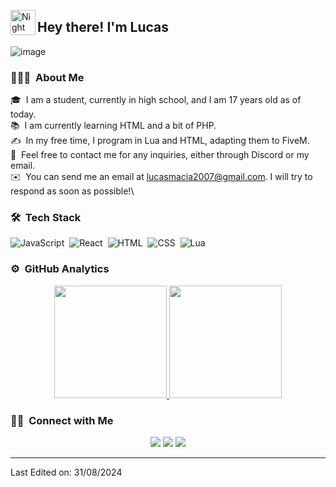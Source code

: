 <img alt="Night Coding" src="./assets/Hand%20Wave.gif" width='40' align="left"/><h2>Hey there! I'm Lucas</h2>

![image](https://github.com/user-attachments/assets/16d06887-9832-44ec-9f5b-ec48698e80be)

### 👨🏻‍💻 &nbsp;About Me

🎓 &nbsp;I am a student, currently in high school, and I am 17 years old as of today.\
📚 &nbsp;I am currently learning HTML and a bit of PHP.\
✍️ &nbsp;In my free time, I program in Lua and HTML, adapting them to FiveM.\
💬 &nbsp;Feel free to contact me for any inquiries, either through Discord or my email.\
✉️ &nbsp;You can send me an email at lucasmacia2007@gmail.com. I will try to respond as soon as possible!\


### 🛠 &nbsp;Tech Stack

![JavaScript](https://img.shields.io/badge/-JavaScript-05122A?style=flat&logo=javascript)&nbsp;
![React](https://img.shields.io/badge/-React-05122A?style=flat&logo=react)&nbsp;
![HTML](https://img.shields.io/badge/-HTML-05122A?style=flat&logo=HTML5)&nbsp;
![CSS](https://img.shields.io/badge/-CSS-05122A?style=flat&logo=CSS3&logoColor=1572B6)&nbsp;
![Lua](https://img.shields.io/badge/-Lua-05122A?style=flat&logo=lua)&nbsp;

### ⚙️ &nbsp;GitHub Analytics

<p align="center">
<a href="https://github.com/lucasm6195">
  <img height="180em" src="https://github-readme-stats-eight-theta.vercel.app/api?username=lucasm6195&show_icons=true&theme=algolia&include_all_commits=true&count_private=true"/>
  <img height="180em" src="https://github-readme-stats-eight-theta.vercel.app/api/top-langs/?username=lucasm6195&layout=compact&langs_count=8&theme=algolia"/>
</a>
</p>

### 🤝🏻 &nbsp;Connect with Me

<p align="center">
<a href="mailto:lucasmacia2007@gmail.com"><img src="https://img.shields.io/badge/-lucasmacia2007@gmail.com-D14836?style=flat&logo=Gmail&logoColor=white"/></a>
<a href="https://discord.gg/duD2bqaXq3"><img src="https://img.shields.io/badge/-Discord%20Server-7289DA?style=flat&logo=Discord&logoColor=white"/></a>
<a href="https://discord.com/users/mano.6195"><img src="https://img.shields.io/badge/-mano.6195-7289DA?style=flat&logo=Discord&logoColor=white"/></a>
</p>

-----

Last Edited on: 31/08/2024
